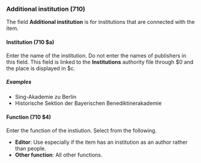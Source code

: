 ### Additional institution (710)

The field **Additional institution** is for institutions that are connected with the item.

#### Institution (710 $a)

Enter the name of the institution. Do not enter the names of publishers in this field. This field is linked to the **Institutions** authority file through $0 and the place is displayed in $c.

##### Examples

- Sing-Akademie zu Berlin
- Historische Sektion der Bayerischen Benediktinerakademie

#### Function (710 $4)

Enter the function of the instiution. Select from the following.

- **Editor**: Use especially if the item has an institution as an author rather than people.
- **Other function**: All other functions.
